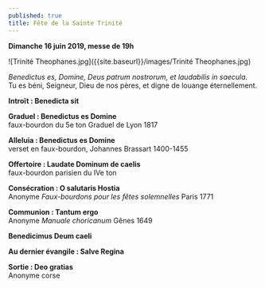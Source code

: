 ```yaml
---
published: true
title: Fête de la Sainte Trinité
---
```

**Dimanche 16 juin 2019, messe de 19h**

![Trinité Theophanes.jpg]({{site.baseurl}}/images/Trinité Theophanes.jpg)


*Benedictus es, Domine, Deus patrum nostrorum, et laudabilis in saecula.*  
Tu es béni, Seigneur, Dieu de nos pères, et digne de louange éternellement.

**Introït : Benedicta sit**

**Graduel : Benedictus es Domine**  
faux-bourdon du 5e ton Graduel de Lyon 1817

**Alleluia : Benedictus es Domine**  
verset en faux-bourdon, Johannes Brassart 1400-1455

**Offertoire : Laudate Dominum de caelis**  
faux-bourdon parisien du IVe ton

**Consécration : O salutaris Hostia**  
Anonyme *Faux-bourdons pour les fêtes solemnelles* Paris 1771

**Communion : Tantum ergo**  
Anonyme *Manuale choricanum* Gênes 1649

**Benedicimus Deum caeli**

**Au dernier évangile : Salve Regina**

**Sortie : Deo gratias**  
Anonyme corse
